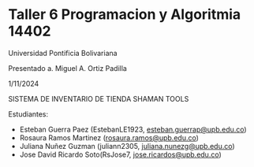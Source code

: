 # Taller 6 Programacion y Algoritmia 14402
Universidad Pontificia Bolivariana 

Presentado a. Miguel A. Ortiz Padilla

1/11/2024

SISTEMA DE INVENTARIO DE TIENDA SHAMAN TOOLS

Estudiantes:
- Esteban Guerra Paez (EstebanLE1923, esteban.guerrap@upb.edu.co)
- Rosaura Ramos Martinez (rosaura.ramos@upb.edu.co)
- Juliana Nuñez Guzman (juliann2305, juliana.nunezg@upb.edu.co)
- Jose David Ricardo Soto(RsJose7, jose.ricardos@upb.edu.co)
